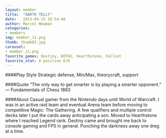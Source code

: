 ```yaml
---
layout: member
title:  "DARTH TELLY"
date:   2013-04-15 16:54:46
author: Marcel Newman
categories:
- members
img: member_11.png
thumb: thumb02.jpg
carousel:
- member_11.png
favorite_games: Destiny, DOTA2, Hearthstone, Fallout
favorite_stat: A positive K/D
---
```

####Play Style
Strategic defense, Min/Max, theorycraft, support

####Quote
“The only way to get smarter is by playing a smarter opponent.” &mdash; Fundamentals of Chess 1883

####About
Casual gamer from the Nintendo days until World of Warcraft. I was in an active raid team and eventual Arena team before moving to competitive Magic: The Gathering. A few qualifiers and multiple control decks later I put the cards away anticipating a son. Moved to Hearthstone where I reached Legend rank. Destiny came and brought me back to console gaming and FPS in general. Punching the darkness away one dreg at a time.
